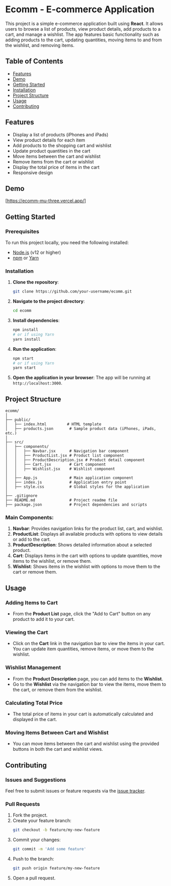 # Ecomm - E-commerce Application

This project is a simple e-commerce application built using **React**. It allows users to browse a list of products, view product details, add products to a cart, and manage a wishlist. The app features basic functionality such as adding products to the cart, updating quantities, moving items to and from the wishlist, and removing items.

## Table of Contents
- [Features](#features)
- [Demo](#demo)
- [Getting Started](#getting-started)
- [Installation](#installation)
- [Project Structure](#project-structure)
- [Usage](#usage)
- [Contributing](#contributing)

## Features
- Display a list of products (iPhones and iPads)
- View product details for each item
- Add products to the shopping cart and wishlist
- Update product quantities in the cart
- Move items between the cart and wishlist
- Remove items from the cart or wishlist
- Display the total price of items in the cart
- Responsive design

## Demo
[https://ecomm-mu-three.vercel.app/]

## Getting Started

### Prerequisites
To run this project locally, you need the following installed:
- [Node.js](https://nodejs.org/en/) (v12 or higher)
- [npm](https://www.npmjs.com/) or [Yarn](https://yarnpkg.com/)

### Installation
1. **Clone the repository**:
   ```bash
   git clone https://github.com/your-username/ecomm.git
   ```

2. **Navigate to the project directory**:
   ```bash
   cd ecomm
   ```

3. **Install dependencies**:
   ```bash
   npm install
   # or if using Yarn
   yarn install
   ```

4. **Run the application**:
   ```bash
   npm start
   # or if using Yarn
   yarn start
   ```

5. **Open the application in your browser**:
   The app will be running at `http://localhost:3000`.

## Project Structure

```
ecomm/
│
├── public/
│   ├── index.html         # HTML template
│   ├── products.json       # Sample product data (iPhones, iPads, etc.)
│
├── src/
│   ├── components/
│   │   ├── Navbar.jsx      # Navigation bar component
│   │   ├── ProductList.jsx # Product list component
│   │   ├── ProductDescription.jsx # Product detail component
│   │   ├── Cart.jsx        # Cart component
│   │   ├── Wishlist.jsx    # Wishlist component
│   │
│   ├── App.js              # Main application component
│   ├── index.js            # Application entry point
│   ├── style.css           # Global styles for the application
│
├── .gitignore
├── README.md               # Project readme file
├── package.json            # Project dependencies and scripts
```

### Main Components:
1. **Navbar**: Provides navigation links for the product list, cart, and wishlist.
2. **ProductList**: Displays all available products with options to view details or add to the cart.
3. **ProductDescription**: Shows detailed information about a selected product.
4. **Cart**: Displays items in the cart with options to update quantities, move items to the wishlist, or remove them.
5. **Wishlist**: Shows items in the wishlist with options to move them to the cart or remove them.

## Usage

### Adding Items to Cart
- From the **Product List** page, click the "Add to Cart" button on any product to add it to your cart.

### Viewing the Cart
- Click on the **Cart** link in the navigation bar to view the items in your cart. You can update item quantities, remove items, or move them to the wishlist.

### Wishlist Management
- From the **Product Description** page, you can add items to the **Wishlist**.
- Go to the **Wishlist** via the navigation bar to view the items, move them to the cart, or remove them from the wishlist.

### Calculating Total Price
- The total price of items in your cart is automatically calculated and displayed in the cart.

### Moving Items Between Cart and Wishlist
- You can move items between the cart and wishlist using the provided buttons in both the cart and wishlist views.

## Contributing

### Issues and Suggestions
Feel free to submit issues or feature requests via the [issue tracker](https://github.com/your-username/ecomm/issues).

### Pull Requests
1. Fork the project.
2. Create your feature branch:
   ```bash
   git checkout -b feature/my-new-feature
   ```
3. Commit your changes:
   ```bash
   git commit -m 'Add some feature'
   ```
4. Push to the branch:
   ```bash
   git push origin feature/my-new-feature
   ```
5. Open a pull request.



